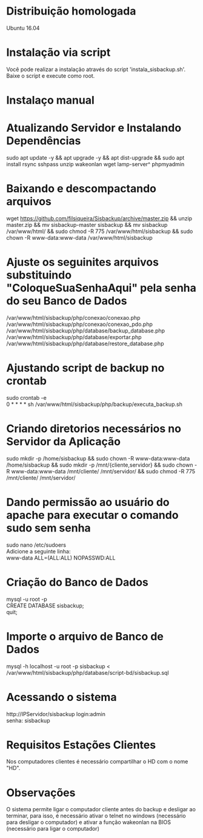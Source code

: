 # Distribuição homologada

Ubuntu 16.04

# Instalação via script
Você pode realizar a instalação através do script 'instala_sisbackup.sh'. Baixe o script e execute como root.<br>


# Instalaço manual

# Atualizando Servidor e Instalando Dependências

sudo apt update -y && apt upgrade -y && apt dist-upgrade && sudo apt install rsync sshpass unzip wakeonlan wget lamp-server^ phpmyadmin

# Baixando e descompactando arquivos

wget https://github.com/filsiqueira/Sisbackup/archive/master.zip && unzip master.zip && mv sisbackup-master sisbackup && mv sisbackup /var/www/html/ && sudo chmod -R 775 /var/www/html/sisbackup && sudo chown -R www-data:www-data /var/www/html/sisbackup 

# Ajuste os seguinites arquivos substituindo "ColoqueSuaSenhaAqui" pela senha do seu Banco de Dados
/var/www/html/sisbackup/php/conexao/conexao.php<br>
/var/www/html/sisbackup/php/conexao/conexao_pdo.php<br>
/var/www/html/sisbackup/php/database/backup_database.php<br>
/var/www/html/sisbackup/php/database/exportar.php<br>
/var/www/html/sisbackup/php/database/restore_database.php <br>

# Ajustando script de backup no crontab
sudo crontab -e<br> 0 * * * * sh /var/www/html/sisbackup/php/backup/executa_backup.sh 

# Criando diretorios necessários no Servidor da Aplicação
sudo mkdir -p /home/sisbackup && sudo chown -R www-data:www-data /home/sisbackup && sudo mkdir -p /mnt/{cliente,servidor} && sudo chown -R www-data:www-data /mnt/cliente/ /mnt/servidor/ && sudo chmod -R 775 /mnt/cliente/ /mnt/servidor/

# Dando permissão ao usuário do apache para executar o comando sudo sem senha
sudo nano /etc/sudoers <br>
Adicione a seguinte linha:<br>
www-data ALL=(ALL:ALL) NOPASSWD:ALL 


# Criação do Banco de Dados
mysql -u root -p <br>
CREATE DATABASE sisbackup;<br>
quit;

# Importe o arquivo de Banco de Dados
mysql -h localhost -u root -p sisbackup < /var/www/html/sisbackup/php/database/script-bd/sisbackup.sql 

# Acessando o sistema
http://IPServidor/sisbackup 
login:admin <br>
senha: sisbackup 

# Requisitos Estações Clientes
Nos computadores clientes é necessário compartilhar o HD com o nome "HD".<br>

# Observações
O sistema permite ligar o computador cliente antes do backup e desligar ao terminar, para isso, é necessário ativar o telnet no windows (necessário para desligar o computador) e ativar a função wakeonlan na BIOS (necessário para ligar o computador)
